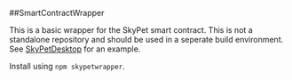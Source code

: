 ##SmartContractWrapper

This is a basic wrapper for the SkyPet smart contract.  This is not a standalone repository and should be used in a seperate build environment.  See [SkyPetDesktop](https://github.com/skyPet/SkyPetDesktop) for an example.

Install using `npm skypetwrapper`.